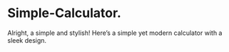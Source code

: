 # Simple-Calculator.
Alright, a simple and stylish! Here’s a simple yet modern calculator with a sleek design.
